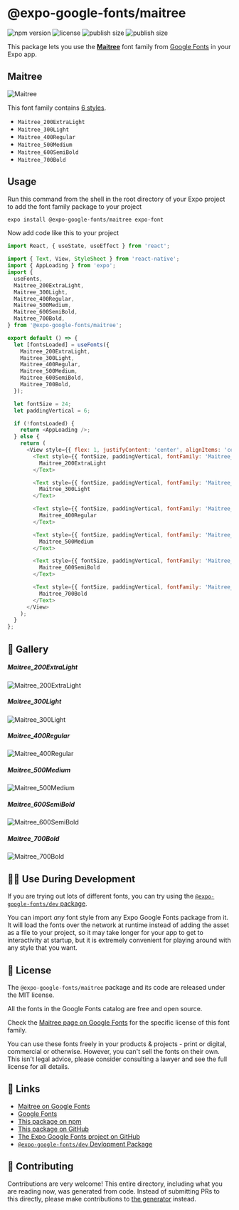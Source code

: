 # @expo-google-fonts/maitree

![npm version](https://flat.badgen.net/npm/v/@expo-google-fonts/maitree)
![license](https://flat.badgen.net/github/license/expo/google-fonts)
![publish size](https://flat.badgen.net/packagephobia/install/@expo-google-fonts/maitree)
![publish size](https://flat.badgen.net/packagephobia/publish/@expo-google-fonts/maitree)

This package lets you use the [**Maitree**](https://fonts.google.com/specimen/Maitree) font family from [Google Fonts](https://fonts.google.com/) in your Expo app.

## Maitree

![Maitree](./font-family.png)

This font family contains [6 styles](#-gallery).

- `Maitree_200ExtraLight`
- `Maitree_300Light`
- `Maitree_400Regular`
- `Maitree_500Medium`
- `Maitree_600SemiBold`
- `Maitree_700Bold`

## Usage

Run this command from the shell in the root directory of your Expo project to add the font family package to your project
```sh
expo install @expo-google-fonts/maitree expo-font
```

Now add code like this to your project
```js
import React, { useState, useEffect } from 'react';

import { Text, View, StyleSheet } from 'react-native';
import { AppLoading } from 'expo';
import {
  useFonts,
  Maitree_200ExtraLight,
  Maitree_300Light,
  Maitree_400Regular,
  Maitree_500Medium,
  Maitree_600SemiBold,
  Maitree_700Bold,
} from '@expo-google-fonts/maitree';

export default () => {
  let [fontsLoaded] = useFonts({
    Maitree_200ExtraLight,
    Maitree_300Light,
    Maitree_400Regular,
    Maitree_500Medium,
    Maitree_600SemiBold,
    Maitree_700Bold,
  });

  let fontSize = 24;
  let paddingVertical = 6;

  if (!fontsLoaded) {
    return <AppLoading />;
  } else {
    return (
      <View style={{ flex: 1, justifyContent: 'center', alignItems: 'center' }}>
        <Text style={{ fontSize, paddingVertical, fontFamily: 'Maitree_200ExtraLight' }}>
          Maitree_200ExtraLight
        </Text>

        <Text style={{ fontSize, paddingVertical, fontFamily: 'Maitree_300Light' }}>
          Maitree_300Light
        </Text>

        <Text style={{ fontSize, paddingVertical, fontFamily: 'Maitree_400Regular' }}>
          Maitree_400Regular
        </Text>

        <Text style={{ fontSize, paddingVertical, fontFamily: 'Maitree_500Medium' }}>
          Maitree_500Medium
        </Text>

        <Text style={{ fontSize, paddingVertical, fontFamily: 'Maitree_600SemiBold' }}>
          Maitree_600SemiBold
        </Text>

        <Text style={{ fontSize, paddingVertical, fontFamily: 'Maitree_700Bold' }}>
          Maitree_700Bold
        </Text>
      </View>
    );
  }
};

```

## 🔡 Gallery

##### Maitree_200ExtraLight
![Maitree_200ExtraLight](./Maitree_200ExtraLight.ttf.png)

##### Maitree_300Light
![Maitree_300Light](./Maitree_300Light.ttf.png)

##### Maitree_400Regular
![Maitree_400Regular](./Maitree_400Regular.ttf.png)

##### Maitree_500Medium
![Maitree_500Medium](./Maitree_500Medium.ttf.png)

##### Maitree_600SemiBold
![Maitree_600SemiBold](./Maitree_600SemiBold.ttf.png)

##### Maitree_700Bold
![Maitree_700Bold](./Maitree_700Bold.ttf.png)


## 👩‍💻 Use During Development

If you are trying out lots of different fonts, you can try using the [`@expo-google-fonts/dev` package](https://github.com/expo/google-fonts/tree/master/font-packages/dev#readme).

You can import *any* font style from any Expo Google Fonts package from it. It will load the fonts
over the network at runtime instead of adding the asset as a file to your project, so it may take longer
for your app to get to interactivity at startup, but it is extremely convenient
for playing around with any style that you want.

## 📖 License

The `@expo-google-fonts/maitree` package and its code are released under the MIT license.

All the fonts in the Google Fonts catalog are free and open source.

Check the [Maitree page on Google Fonts](https://fonts.google.com/specimen/Maitree) for the specific license of this font family.

You can use these fonts freely in your products & projects - print or digital, commercial or otherwise. However, you can't sell the fonts on their own. This isn't legal advice, please consider consulting a lawyer and see the full license for all details.

## 🔗 Links

- [Maitree on Google Fonts](https://fonts.google.com/specimen/Maitree)
- [Google Fonts](https://fonts.google.com/)
- [This package on npm](https://www.npmjs.com/package/@expo-google-fonts/maitree)
- [This package on GitHub](https://github.com/expo/google-fonts/tree/master/font-packages/maitree)
- [The Expo Google Fonts project on GitHub](https://github.com/expo/google-fonts)
- [`@expo-google-fonts/dev` Devlopment Package](https://github.com/expo/google-fonts/tree/master/font-packages/dev)

## 🤝 Contributing

Contributions are very welcome! This entire directory, including what you are reading now, was generated from code. Instead of submitting PRs to this directly, please make contributions to [the generator](https://github.com/expo/google-fonts/tree/master/packages/generator) instead.
